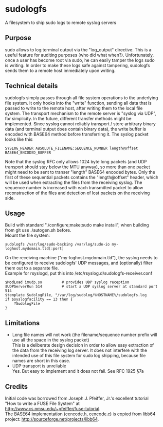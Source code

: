 # sudologfs
A filesystem to ship sudo logs to remote syslog servers

## Purpose
sudo allows to log terminal output via the "log_output" directive. This is a useful feature for auditing purposes (who did what when?).
Unfortunately, once a user has become root via sudo, he can easily tamper the logs sudo is writing. In order to make these logs safe against tampering, sudologfs sends them to a remote host immediately upon writing.

## Technical details
sudologfs simply passes through all file system operations to the underlying file system. It only hooks into the "write" function, sending all data that is passed to write to the remote host, after writing them to the local file system.
The transport mechanism to the remote server is "syslog via UDP", for simplicity. In the future, different transfer methods might be implemented.
Since syslog cannot reliably transport / store arbitrary binary data (and terminal output does contain binary data), the write buffer is encoded with BASE64 method before transferring it.
The syslog packet looks like this:

    SYSLOG_HEADER ABSOLUTE_FILENAME:SEQUENCE_NUMBER length@offset BASE64_ENCODED_BUFFER
Note that the syslog RFC only allows 1024 byte long packets (and UDP transport should stay below the MTU anyway), so more than one packet might need to be sent to transer "length" BASE64 encoded bytes.
Only the first of these sequential packets contains the "length@offset" header, which will be used when extracting the files from the receiving syslog.
The sequence number is increased with each transmitted packet to allow reconstruction of the files and detection of lost packets on the receiving side.

## Usage
Build with standard "./configure;make;sudo make install", when building from git use ./autogen.sh before.  
Mount the file system:

    sudologfs /var/log/sudo-backing /var/log/sudo-io my-loghost.mydomain.tld[:port]

On the receiving machine ("my-loghost.mydomain.tld"), the syslog needs to be configured to receive sudologfs' UDP messages, and (optionally) filter them out to a separate file.  
Example for rsyslogd, put this into /etc/rsyslog.d/sudologfs-receiver.conf

    $ModLoad imudp.so         # provides UDP syslog reception
    $UDPServerRun 514         # start a UDP syslog server at standard port 514
    $template SudologFile, "/var/log/sudolog/%HOSTNAME%/sudologfs.log
    if $syslogfacility == 13 then {
        ?SudologFile
    }

## Limitations
  * Long file names will not work (the filename/sequence number prefix will use all the space in the syslog packet)  
    This is a deliberate design decision in order to allow easy extraction of the data from the receiving log server.
    It does not interfere with the intended use of this file system for sudo log shipping, because file names are short in this case.
  * UDP transport is unreliable  
    Yes. But easy to implement and it does not fail. See RFC 1925 §7a

## Credits
Initial code was borrowed from Joseph J. Pfeiffer, Jr.'s excellent tutorial "How to write a FUSE File System" at http://www.cs.nmsu.edu/~pfeiffer/fuse-tutorial.  
The BASE64 implementation (cencode.h, cencode.c) is copied from libb64 project: http://sourceforge.net/projects/libb64.
